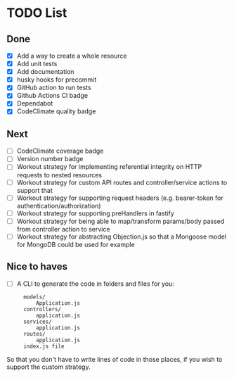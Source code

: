 # TODO List

## Done

- [x] Add a way to create a whole resource
- [x] Add unit tests
- [x] Add documentation
- [x] husky hooks for precommit
- [x] GitHub action to run tests
- [x] Github Actions CI badge
- [x] Dependabot
- [x] CodeClimate quality badge

## Next

- [ ] CodeClimate coverage badge
- [ ] Version number badge
- [ ] Workout strategy for implementing referential integrity on HTTP requests to nested resources
- [ ] Workout strategy for custom API routes and controller/service actions to support that
- [ ] Workout strategy for supporting request headers (e.g. bearer-token for authentication/authorization)
- [ ] Workout strategy for supporting preHandlers in fastify
- [ ] Workout strategy for being able to map/transform params/body passed from controller action to service
- [ ] Workout strategy for abstracting Objection.js so that a Mongoose model for MongoDB could be used for example

## Nice to haves

- [ ] A CLI to generate the code in folders and files for you:

        models/
            Application.js
        controllers/
            application.js
        services/
            application.js
        routes/
            application.js
        index.js file

So that you don't have to write lines of code in those places, if you wish to support the custom strategy.
